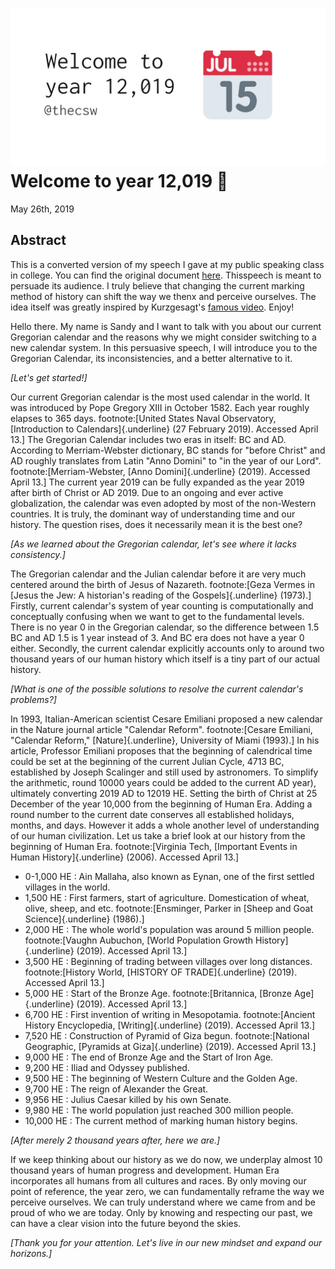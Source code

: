 ![preview](./preview.png)
Welcome to year 12,019 📅
========================

May 26th, 2019

Abstract
--------

This is a converted version of my speech I gave at my public speaking
class in college. You can find the original document
[here](../../documents/20190500-Year-2019.pdf). Thisspeech is meant to
persuade its audience. I truly believe that changing the current marking
method of history can shift the way we thenx and perceive ourselves. The
idea itself was greatly inspired by Kurzgesagt\'s [famous
video](https://www.youtube.com/watch?v=czgOWmtGVGs). Enjoy!

Hello there. My name is Sandy and I want to talk with you about our
current Gregorian calendar and the reasons why we might consider
switching to a new calendar system. In this persuasive speech, I will
introduce you to the Gregorian Calendar, its inconsistencies, and a
better alternative to it.

*\[Let\'s get started!\]*

Our current Gregorian calendar is the most used calendar in the world.
It was introduced by Pope Gregory XIII in October 1582. Each year
roughly elapses to 365 days. footnote:\[United States Naval Observatory,
[Introduction to Calendars]{.underline} (27 February 2019). Accessed
April 13.\] The Gregorian Calendar includes two eras in itself: BC and
AD. According to Merriam-Webster dictionary, BC stands for \"before
Christ\" and AD roughly translates from Latin \"Anno Domini\" to \"in
the year of our Lord\". footnote:\[Merriam-Webster, [Anno
Domini]{.underline} (2019). Accessed April 13.\] The current year 2019
can be fully expanded as the year 2019 after birth of Christ or AD 2019.
Due to an ongoing and ever active globalization, the calendar was even
adopted by most of the non-Western countries. It is truly, the dominant
way of understanding time and our history. The question rises, does it
necessarily mean it is the best one?

*\[As we learned about the Gregorian calendar, let\'s see where it lacks
consistency.\]*

The Gregorian calendar and the Julian calendar before it are very much
centered around the birth of Jesus of Nazareth. footnote:\[Geza Vermes
in [Jesus the Jew: A historian's reading of the Gospels]{.underline}
(1973).\] Firstly, current calendar\'s system of year counting is
computationally and conceptually confusing when we want to get to the
fundamental levels. There is no year 0 in the Gregorian calendar, so the
difference between 1.5 BC and AD 1.5 is 1 year instead of 3. And BC era
does not have a year 0 either. Secondly, the current calendar explicitly
accounts only to around two thousand years of our human history which
itself is a tiny part of our actual history.

*\[What is one of the possible solutions to resolve the current
calendar\'s problems?\]*

In 1993, Italian-American scientist Cesare Emiliani proposed a new
calendar in the Nature journal article \"Calendar Reform\".
footnote:\[Cesare Emiliani, "Calendar Reform," [Nature]{.underline},
University of Miami (1993).\] In his article, Professor Emiliani
proposes that the beginning of calendrical time could be set at the
beginning of the current Julian Cycle, 4713 BC, established by Joseph
Scalinger and still used by astronomers. To simplify the arithmetic,
round 10000 years could be added to the current AD year), ultimately
converting 2019 AD to 12019 HE. Setting the birth of Christ at 25
December of the year 10,000 from the beginning of Human Era. Adding a
round number to the current date conserves all established holidays,
months, and days. However it adds a whole another level of understanding
of our human civilization. Let us take a brief look at our history from
the beginning of Human Era. footnote:\[Virginia Tech, [Important Events
in Human History]{.underline} (2006). Accessed April 13.\]

-   0-1,000 HE : Ain Mallaha, also known as Eynan, one of the first
    settled villages in the world.
-   1,500 HE : First farmers, start of agriculture. Domestication of
    wheat, olive, sheep, and etc. footnote:\[Ensminger, Parker in [Sheep
    and Goat Science]{.underline} (1986).\]
-   2,000 HE : The whole world\'s population was around 5 million
    people. footnote:\[Vaughn Aubuchon, [World Population Growth
    History]{.underline} (2019). Accessed April 13.\]
-   3,500 HE : Beginning of trading between villages over long
    distances. footnote:\[History World, [HISTORY OF TRADE]{.underline}
    (2019). Accessed April 13.\]
-   5,000 HE : Start of the Bronze Age. footnote:\[Britannica, [Bronze
    Age]{.underline} (2019). Accessed April 13.\]
-   6,700 HE : First invention of writing in Mesopotamia.
    footnote:\[Ancient History Encyclopedia, [Writing]{.underline}
    (2019). Accessed April 13.\]
-   7,520 HE : Construction of Pyramid of Giza begun.
    footnote:\[National Geographic, [Pyramids at Giza]{.underline}
    (2019). Accessed April 13.\]
-   9,000 HE : The end of Bronze Age and the Start of Iron Age.
-   9,200 HE : Iliad and Odyssey published.
-   9,500 HE : The beginning of Western Culture and the Golden Age.
-   9,700 HE : The reign of Alexander the Great.
-   9,956 HE : Julius Caesar killed by his own Senate.
-   9,980 HE : The world population just reached 300 million people.
-   10,000 HE : The current method of marking human history begins.

*\[After merely 2 thousand years after, here we are.\]*

If we keep thinking about our history as we do now, we underplay almost
10 thousand years of human progress and development. Human Era
incorporates all humans from all cultures and races. By only moving our
point of reference, the year zero, we can fundamentally reframe the way
we perceive ourselves. We can truly understand where we came from and be
proud of who we are today. Only by knowing and respecting our past, we
can have a clear vision into the future beyond the skies.

*\[Thank you for your attention. Let\'s live in our new mindset and
expand our horizons.\]*
